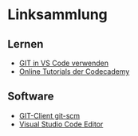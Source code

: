 # Linksammlung

## Lernen

- [GIT in VS Code verwenden](https://code.visualstudio.com/docs/editor/versioncontrol)
- [Online Tutorials der Codecademy](https://www.codecademy.com/)

## Software

- [GIT-Client git-scm](https://git-scm.com/)
- [Visual Studio Code Editor](https://code.visualstudio.com/)
